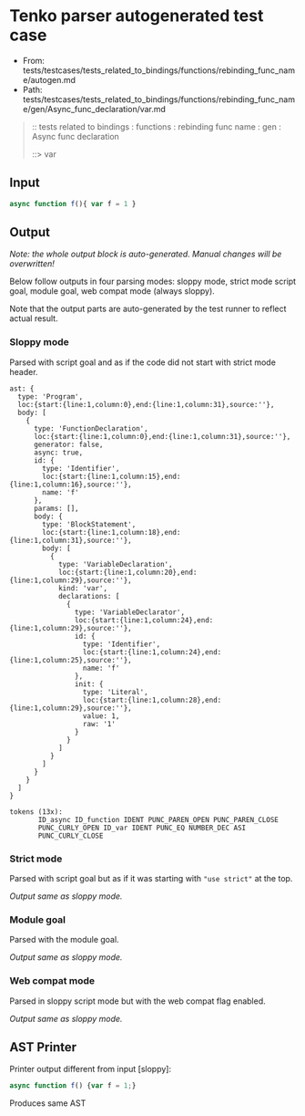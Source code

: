 # Tenko parser autogenerated test case

- From: tests/testcases/tests_related_to_bindings/functions/rebinding_func_name/autogen.md
- Path: tests/testcases/tests_related_to_bindings/functions/rebinding_func_name/gen/Async_func_declaration/var.md

> :: tests related to bindings : functions : rebinding func name : gen : Async func declaration
>
> ::> var

## Input


`````js
async function f(){ var f = 1 }
`````

## Output

_Note: the whole output block is auto-generated. Manual changes will be overwritten!_

Below follow outputs in four parsing modes: sloppy mode, strict mode script goal, module goal, web compat mode (always sloppy).

Note that the output parts are auto-generated by the test runner to reflect actual result.

### Sloppy mode

Parsed with script goal and as if the code did not start with strict mode header.

`````
ast: {
  type: 'Program',
  loc:{start:{line:1,column:0},end:{line:1,column:31},source:''},
  body: [
    {
      type: 'FunctionDeclaration',
      loc:{start:{line:1,column:0},end:{line:1,column:31},source:''},
      generator: false,
      async: true,
      id: {
        type: 'Identifier',
        loc:{start:{line:1,column:15},end:{line:1,column:16},source:''},
        name: 'f'
      },
      params: [],
      body: {
        type: 'BlockStatement',
        loc:{start:{line:1,column:18},end:{line:1,column:31},source:''},
        body: [
          {
            type: 'VariableDeclaration',
            loc:{start:{line:1,column:20},end:{line:1,column:29},source:''},
            kind: 'var',
            declarations: [
              {
                type: 'VariableDeclarator',
                loc:{start:{line:1,column:24},end:{line:1,column:29},source:''},
                id: {
                  type: 'Identifier',
                  loc:{start:{line:1,column:24},end:{line:1,column:25},source:''},
                  name: 'f'
                },
                init: {
                  type: 'Literal',
                  loc:{start:{line:1,column:28},end:{line:1,column:29},source:''},
                  value: 1,
                  raw: '1'
                }
              }
            ]
          }
        ]
      }
    }
  ]
}

tokens (13x):
       ID_async ID_function IDENT PUNC_PAREN_OPEN PUNC_PAREN_CLOSE
       PUNC_CURLY_OPEN ID_var IDENT PUNC_EQ NUMBER_DEC ASI
       PUNC_CURLY_CLOSE
`````

### Strict mode

Parsed with script goal but as if it was starting with `"use strict"` at the top.

_Output same as sloppy mode._

### Module goal

Parsed with the module goal.

_Output same as sloppy mode._

### Web compat mode

Parsed in sloppy script mode but with the web compat flag enabled.

_Output same as sloppy mode._

## AST Printer

Printer output different from input [sloppy]:

````js
async function f() {var f = 1;}
````

Produces same AST
